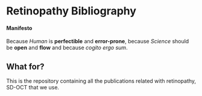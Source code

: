 Retinopathy Bibliography
==============================

#### Manifesto

Because *Human* is **perfectible** and **error-prone**, because *Science* should be **open** and **flow** and because *cogito ergo sum*.


What for?
---------

This is the repository containing all the publications related with retinopathy, SD-OCT that we use.
